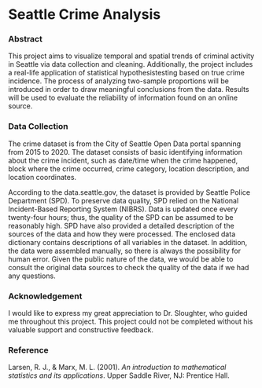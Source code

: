 # Seattle Crime Analysis

### Abstract
This project aims to visualize temporal and spatial trends of criminal activity in Seattle via data collection and cleaning. Additionally, the project includes a real-life application of statistical hypothesistesting based on true crime incidence. The process of analyzing two-sample proportions will be introduced in order to draw meaningful conclusions from the data. Results will be used to evaluate the reliability of information found on an online source.


### Data Collection
The crime dataset is from the City of Seattle Open Data portal spanning from 2015 to 2020. The dataset consists of basic identifying information about the crime incident, such as date/time when the crime happened, block where the crime occurred, crime category, location description, and location coordinates. 

According to the data.seattle.gov, the dataset is provided by Seattle Police Department (SPD). To preserve data quality, SPD relied on the National Incident-Based Reporting System (NIBRS). Data is updated once every twenty-four hours; thus, the quality of the SPD can be assumed to be reasonably high. SPD have also provided a detailed description of the sources of the data and how they were processed. The enclosed data dictionary contains descriptions of all variables in the dataset. In addition, the data were assembled manually, so there is always the possibility for human error. Given the public nature of the data, we would be able to consult the original data sources to check the quality of the data if we had any questions. 


### Acknowledgement
I would like to express my great appreciation to Dr. Sloughter, who guided me throughout this project. This project could not be completed without his valuable support and constructive feedback.

### Reference
Larsen, R. J., & Marx, M. L. (2001). _An introduction to mathematical statistics and its applications_. Upper Saddle River, NJ: Prentice Hall.
